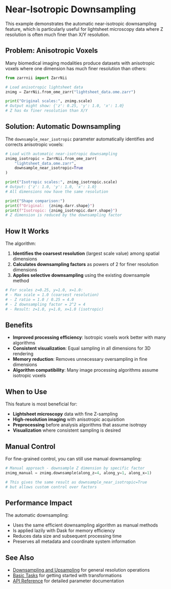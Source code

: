 # Near-Isotropic Downsampling

This example demonstrates the automatic near-isotropic downsampling feature, which is particularly useful for lightsheet microscopy data where Z resolution is often much finer than X/Y resolution.

## Problem: Anisotropic Voxels

Many biomedical imaging modalities produce datasets with anisotropic voxels where one dimension has much finer resolution than others:

```python
from zarrnii import ZarrNii

# Load anisotropic lightsheet data
znimg = ZarrNii.from_ome_zarr("lightsheet_data.ome.zarr")

print("Original scales:", znimg.scale)
# Output might show: {'z': 0.25, 'y': 1.0, 'x': 1.0}
# Z has 4x finer resolution than X/Y
```

## Solution: Automatic Downsampling

The `downsample_near_isotropic` parameter automatically identifies and corrects anisotropic voxels:

```python
# Load with automatic near-isotropic downsampling
znimg_isotropic = ZarrNii.from_ome_zarr(
    "lightsheet_data.ome.zarr", 
    downsample_near_isotropic=True
)

print("Isotropic scales:", znimg_isotropic.scale)
# Output: {'z': 1.0, 'y': 1.0, 'x': 1.0}
# All dimensions now have the same resolution

print("Shape comparison:")
print(f"Original:  {znimg.darr.shape}")
print(f"Isotropic: {znimg_isotropic.darr.shape}")
# Z dimension is reduced by the downsampling factor
```

## How It Works

The algorithm:

1. **Identifies the coarsest resolution** (largest scale value) among spatial dimensions
2. **Calculates downsampling factors** as powers of 2 for finer resolution dimensions  
3. **Applies selective downsampling** using the existing downsample method

```python
# For scales z=0.25, y=1.0, x=1.0:
# - Max scale = 1.0 (coarsest resolution)
# - Z ratio = 1.0 / 0.25 = 4.0
# - Z downsampling factor = 2^2 = 4
# - Result: z=1.0, y=1.0, x=1.0 (isotropic)
```

## Benefits

- **Improved processing efficiency**: Isotropic voxels work better with many algorithms
- **Consistent visualization**: Equal sampling in all dimensions for 3D rendering
- **Memory reduction**: Removes unnecessary oversampling in fine dimensions
- **Algorithm compatibility**: Many image processing algorithms assume isotropic voxels

## When to Use

This feature is most beneficial for:
- **Lightsheet microscopy** data with fine Z-sampling
- **High-resolution imaging** with anisotropic acquisition
- **Preprocessing** before analysis algorithms that assume isotropy
- **Visualization** where consistent sampling is desired

## Manual Control

For fine-grained control, you can still use manual downsampling:

```python
# Manual approach - downsample Z dimension by specific factor
znimg_manual = znimg.downsample(along_z=4, along_y=1, along_x=1)

# This gives the same result as downsample_near_isotropic=True
# but allows custom control over factors
```

## Performance Impact

The automatic downsampling:
- Uses the same efficient downsampling algorithm as manual methods
- Is applied lazily with Dask for memory efficiency  
- Reduces data size and subsequent processing time
- Preserves all metadata and coordinate system information

## See Also

- [Downsampling and Upsampling](downsampling.md) for general resolution operations
- [Basic Tasks](../walkthrough/basic_tasks.md) for getting started with transformations
- [API Reference](../reference.md) for detailed parameter documentation